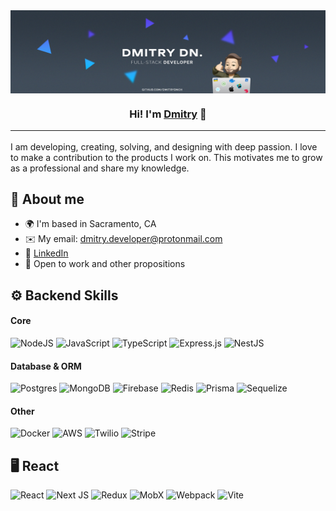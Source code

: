 <img src="header.jpg" alt="Dmitry Dnch" align="center"/>

<h3 align="center">
    Hi! I'm <a href="https://linkedin.com/in/dmitry-dnch" target="_blank">Dmitry</a> 👋 
    <hr>
</h3>

I am developing, creating, solving, and designing with deep passion.
I love to make a contribution to the products I work on.
This motivates me to grow as a professional and share my knowledge.

## 🧭 About me

- 🌍 I'm based in Sacramento, CA
- ✉️ My email: [dmitry.developer@protonmail.com](mailto:dmitry.developer@protonmail.com)
- 💬 [LinkedIn](https://linkedin.com/in/dmitry-dnch)
- 💼 Open to work and other propositions

⚙️ Backend Skills
---

#### Core
![NodeJS](https://img.shields.io/badge/node.js-6DA55F?style=for-the-badge&logo=node.js&logoColor=white)
![JavaScript](https://img.shields.io/badge/javascript-%23323330.svg?style=for-the-badge&logo=javascript&logoColor=%23F7DF1E)
![TypeScript](https://img.shields.io/badge/typescript-%23007ACC.svg?style=for-the-badge&logo=typescript&logoColor=white)
![Express.js](https://img.shields.io/badge/express.js-%23404d59.svg?style=for-the-badge&logo=express&logoColor=%2361DAFB)
![NestJS](https://img.shields.io/badge/nestjs-%23E0234E.svg?style=for-the-badge&logo=nestjs&logoColor=white)

#### Database & ORM
![Postgres](https://img.shields.io/badge/postgres-%23316192.svg?style=for-the-badge&logo=postgresql&logoColor=white)
![MongoDB](https://img.shields.io/badge/MongoDB-%234ea94b.svg?style=for-the-badge&logo=mongodb&logoColor=white)
![Firebase](https://img.shields.io/badge/firebase-%23039BE5.svg?style=for-the-badge&logo=firebase)
![Redis](https://img.shields.io/badge/redis-%23DD0031.svg?style=for-the-badge&logo=redis&logoColor=white)
![Prisma](https://img.shields.io/badge/Prisma-3982CE?style=for-the-badge&logo=Prisma&logoColor=white)
![Sequelize](https://img.shields.io/badge/Sequelize-52B0E7?style=for-the-badge&logo=Sequelize&logoColor=white)

#### Other
![Docker](https://img.shields.io/badge/docker-%230db7ed.svg?style=for-the-badge&logo=docker&logoColor=white)
![AWS](https://img.shields.io/badge/AWS-%23FF9900.svg?style=for-the-badge&logo=amazon-aws&logoColor=white)
![Twilio](https://img.shields.io/badge/twilio-red.svg?style=for-the-badge&logo=twilio&logoColor=white)
![Stripe](https://img.shields.io/badge/stripe-666ee8.svg?style=for-the-badge&logo=stripe&logoColor=white)

🖥️ React
---
![React](https://img.shields.io/badge/react-%2320232a.svg?style=for-the-badge&logo=react&logoColor=%2361DAFB)
![Next JS](https://img.shields.io/badge/Next-black?style=for-the-badge&logo=next.js&logoColor=white)
![Redux](https://img.shields.io/badge/redux-%23593d88.svg?style=for-the-badge&logo=redux&logoColor=white)
![MobX](https://img.shields.io/badge/mobx-%23FF9900.svg?style=for-the-badge&logo=mobx&logoColor=white)
![Webpack](https://img.shields.io/badge/webpack-%238DD6F9.svg?style=for-the-badge&logo=webpack&logoColor=black)
![Vite](https://img.shields.io/badge/vite-%23646CFF.svg?style=for-the-badge&logo=vite&logoColor=white)

